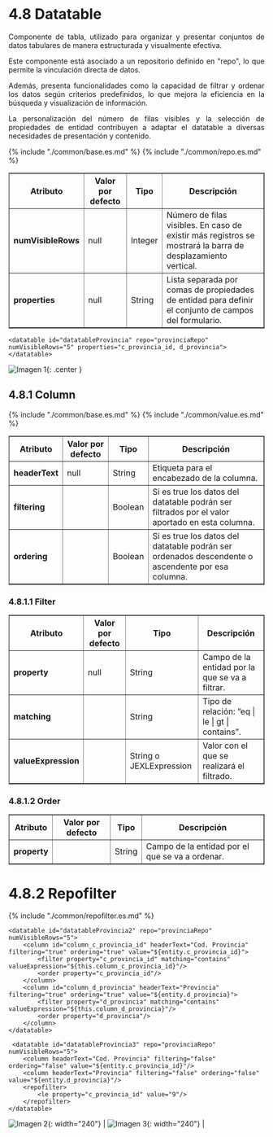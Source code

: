 # 4.8 Datatable
<div style="text-align: justify;">
<p>Componente de tabla, utilizado para organizar y presentar conjuntos de datos tabulares de manera estructurada y visualmente efectiva.</p>
<p>Este componente está asociado a un repositorio definido en "repo", lo que permite la vinculación directa de datos.</p>
<p>Además, presenta funcionalidades como la capacidad de filtrar y ordenar los datos según criterios predefinidos, lo que mejora la eficiencia en la búsqueda y visualización de información.</p>
<p>La personalización del número de filas visibles y la selección de propiedades de entidad contribuyen a adaptar el datatable a diversas necesidades de presentación y contenido.</p>
</div>
<table border="1">
    <thead>
        <tr>
            <th colspan="2">Atributo</th>
            <th>Valor por defecto</th>
            <th>Tipo</th>
            <th>Descripción</th>
         </tr>
    </thead>
    <tbody>
        {% include "./common/base.es.md" %}
        {% include "./common/repo.es.md" %}
        <tr>
            <td colspan="2"><strong>numVisibleRows</strong></td>
            <td>null</td>
            <td>Integer</td>
            <td>Número de filas visibles. En caso de existir más registros se mostrará la barra de desplazamiento vertical.</td>
        </tr>
        <tr>
            <td colspan="2"><strong>properties</strong></td>
            <td>null</td>
            <td>String</td>
            <td>Lista separada por comas de propiedades de entidad para definir el conjunto de campos del formulario.</td>
        </tr>
    </tbody>
</table>

    <datatable id="datatableProvincia" repo="provinciaRepo" numVisibleRows="5" properties="c_provincia_id, d_provincia">
    </datatable>

![Imagen 1](../img/datatable1.png){: .center }

## 4.8.1 Column
<table border="1">
    <thead>
        <tr>
            <th colspan="2">Atributo</th>
            <th>Valor por defecto</th>
            <th>Tipo</th>
            <th>Descripción</th>
         </tr>
    </thead>
    <tbody>
        {% include "./common/base.es.md" %}
        {% include "./common/value.es.md" %}
        <tr>
            <td colspan="2"><strong>headerText</strong></td>
            <td>null</td>
            <td>String</td>
            <td>Etiqueta para el encabezado de la columna.</td>
        </tr>
        <tr>
            <td colspan="2"><strong>filtering</strong></td>
            <td></td>
            <td>Boolean</td>
            <td>Si es true los datos del datatable podrán ser filtrados por el valor aportado en esta columna.</td>
        </tr>
        <tr>
            <td colspan="2"><strong>ordering</strong></td>
            <td></td>
            <td>Boolean</td>
            <td>Si es true los datos del datatable podrán ser ordenados descendente o ascendente por esa columna.</td>
        </tr>
    </tbody>
</table>

### 4.8.1.1 Filter
<table border="1">
    <thead>
        <tr>
            <th colspan="2">Atributo</th>
            <th>Valor por defecto</th>
            <th>Tipo</th>
            <th>Descripción</th>
         </tr>
    </thead>
    <tbody>
        <tr>
            <td colspan="2"><strong>property</strong></td>
            <td>null</td>
            <td>String</td>
            <td>Campo de la entidad por la que se va a filtrar.</td>
        </tr>
        <tr>
            <td colspan="2"><strong>matching</strong></td>
            <td></td>
            <td>String</td>
            <td>Tipo de relación: ”eq | le | gt | contains”.</td>
        </tr>
        <tr>
            <td colspan="2"><strong>valueExpression</strong></td>
            <td></td>
            <td>String o JEXLExpression</td>
            <td>Valor con el que se realizará el filtrado.</td>
        </tr>
    </tbody>
</table>

### 4.8.1.2 Order
<table border="1">
    <thead>
        <tr>
            <th colspan="2">Atributo</th>
            <th>Valor por defecto</th>
            <th>Tipo</th>
            <th>Descripción</th>
         </tr>
    </thead>
    <tbody>
        <tr>
            <td colspan="2"><strong>property</strong></td>
            <td></td>
            <td>String</td>
            <td>Campo de la entidad por el que se va a ordenar.</td>
        </tr>
    </tbody>
</table>

# 4.8.2 Repofilter
{% include "./common/repofilter.es.md" %}

    <datatable id="datatableProvincia2" repo="provinciaRepo" numVisibleRows="5">
        <column id="column_c_provincia_id" headerText="Cod. Provincia" filtering="true" ordering="true" value="${entity.c_provincia_id}">
            <filter property="c_provincia_id" matching="contains" valueExpression="${this.column_c_provincia_id}"/>
            <order property="c_provincia_id"/>
        </column>
        <column id="column_d_provincia" headerText="Provincia" filtering="true" ordering="true" value="${entity.d_provincia}">
            <filter property="d_provincia" matching="contains" valueExpression="${this.column_d_provincia}"/>
            <order property="d_provincia"/>
        </column>
    </datatable>

     <datatable id="datatableProvincia3" repo="provinciaRepo" numVisibleRows="5">
        <column headerText="Cod. Provincia" filtering="false" ordering="false" value="${entity.c_provincia_id}"/>
        <column headerText="Provincia" filtering="false" ordering="false" value="${entity.d_provincia}"/>
        <repofilter>
            <le property="c_provincia_id" value="9"/>
        </repofilter>
    </datatable>

![Imagen 2](../img/datatable2.png){: width="240"} | ![Imagen 3](../img/datatable3.png){: width="240"} |

